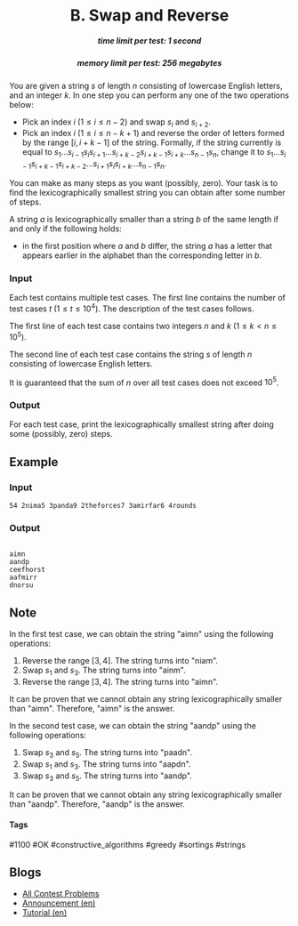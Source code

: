 <h1 style='text-align: center;'> B. Swap and Reverse</h1>

<h5 style='text-align: center;'>time limit per test: 1 second</h5>
<h5 style='text-align: center;'>memory limit per test: 256 megabytes</h5>

You are given a string $s$ of length $n$ consisting of lowercase English letters, and an integer $k$. In one step you can perform any one of the two operations below:

* Pick an index $i$ ($1 \le i \le n - 2$) and swap $s_{i}$ and $s_{i+2}$.
* Pick an index $i$ ($1 \le i \le n-k+1$) and reverse the order of letters formed by the range $[i,i+k-1]$ of the string. Formally, if the string currently is equal to $s_1\ldots s_{i-1}s_is_{i+1}\ldots s_{i+k-2}s_{i+k-1}s_{i+k}\ldots s_{n-1}s_n$, change it to $s_1\ldots s_{i-1}s_{i+k-1}s_{i+k-2}\ldots s_{i+1}s_is_{i+k}\ldots s_{n-1}s_n$.

You can make as many steps as you want (possibly, zero). Your task is to find the lexicographically smallest string you can obtain after some number of steps. 

A string $a$ is lexicographically smaller than a string $b$ of the same length if and only if the following holds: 

* in the first position where $a$ and $b$ differ, the string $a$ has a letter that appears earlier in the alphabet than the corresponding letter in $b$.
### Input

Each test contains multiple test cases. The first line contains the number of test cases $t$ ($1 \le t \le 10^4$). The description of the test cases follows.

The first line of each test case contains two integers $n$ and $k$ ($1 \le k < n \le 10^5$).

The second line of each test case contains the string $s$ of length $n$ consisting of lowercase English letters.

It is guaranteed that the sum of $n$ over all test cases does not exceed $10^5$.

### Output

For each test case, print the lexicographically smallest string after doing some (possibly, zero) steps.

## Example

### Input


```text
54 2nima5 3panda9 2theforces7 3amirfar6 4rounds
```
### Output

```text

aimn
aandp
ceefhorst
aafmirr
dnorsu

```
## Note

In the first test case, we can obtain the string "aimn" using the following operations:

1. Reverse the range $[3,4]$. The string turns into "niam".
2. Swap $s_1$ and $s_3$. The string turns into "ainm".
3. Reverse the range $[3,4]$. The string turns into "aimn".

It can be proven that we cannot obtain any string lexicographically smaller than "aimn". Therefore, "aimn" is the answer.

In the second test case, we can obtain the string "aandp" using the following operations:

1. Swap $s_3$ and $s_5$. The string turns into "paadn".
2. Swap $s_1$ and $s_3$. The string turns into "aapdn".
3. Swap $s_3$ and $s_5$. The string turns into "aandp".

It can be proven that we cannot obtain any string lexicographically smaller than "aandp". Therefore, "aandp" is the answer.



#### Tags 

#1100 #OK #constructive_algorithms #greedy #sortings #strings 

## Blogs
- [All Contest Problems](../Harbour.Space_Scholarship_Contest_2023-2024_(Div._1_+_Div._2).md)
- [Announcement (en)](../blogs/Announcement_(en).md)
- [Tutorial (en)](../blogs/Tutorial_(en).md)
